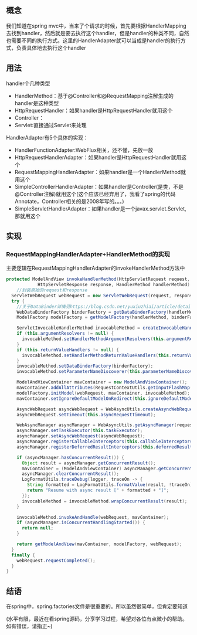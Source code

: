 ## 概念

我们知道在spring mvc中，当来了个请求的时候，首先要根据HandlerMapping去找到handler，然后就是要去执行这个handler，但是handler的种类不同，自然也需要不同的执行方式。这里的HandlerAdapter就可以当成是handler的执行方式，负责具体地去执行这个handler

## 用法

handler个几种类型

* HandlerMethod：基于@Controller和@RequestMapping注解生成的handler是这种类型
* HttpRequestHandler：如果handler是HttpRequestHandler就用这个
* Controller：
* Servlet:直接通过Servlet来处理

HandlerAdapter有5个具体的实现：

* HandlerFunctionAdapter:WebFlux相关，还不懂，先放一放
* HttpRequestHandlerAdapter：如果handler是HttpRequestHandler就用这个
* RequestMappingHandlerAdapter：如果handler是一个HandlerMethod就用这个
* SimpleControllerHandlerAdapter：如果handler是Controller(是类，不是@Controller注解)就用这个(这个应该已经弃用了，我看了spring的代码Annotate，Controller相关的是2008年写的。。。)
* SimpleServletHandlerAdapter：如果handler是一个javax.servlet.Servlet,那就用这个

## 实现

### RequestMappingHandlerAdapter+HandlerMethod的实现

主要逻辑在RequestMappingHandlerAdapter的invokeHandlerMethod方法中

```java
protected ModelAndView invokeHandlerMethod(HttpServletRequest request,
			HttpServletResponse response, HandlerMethod handlerMethod) throws Exception {
	//封装原始的request和response
  ServletWebRequest webRequest = new ServletWebRequest(request, response);
  try {
    //关于DataBinder详情见https://blog.csdn.net/yuxiuzhiai/article/details/103519070
    WebDataBinderFactory binderFactory = getDataBinderFactory(handlerMethod);
    ModelFactory modelFactory = getModelFactory(handlerMethod, binderFactory);

    ServletInvocableHandlerMethod invocableMethod = createInvocableHandlerMethod(handlerMethod);
    if (this.argumentResolvers != null) {
      invocableMethod.setHandlerMethodArgumentResolvers(this.argumentResolvers);
    }
    if (this.returnValueHandlers != null) {
      invocableMethod.setHandlerMethodReturnValueHandlers(this.returnValueHandlers);
    }
    invocableMethod.setDataBinderFactory(binderFactory);
    invocableMethod.setParameterNameDiscoverer(this.parameterNameDiscoverer);

    ModelAndViewContainer mavContainer = new ModelAndViewContainer();
    mavContainer.addAllAttributes(RequestContextUtils.getInputFlashMap(request));
    modelFactory.initModel(webRequest, mavContainer, invocableMethod);
    mavContainer.setIgnoreDefaultModelOnRedirect(this.ignoreDefaultModelOnRedirect);

    AsyncWebRequest asyncWebRequest = WebAsyncUtils.createAsyncWebRequest(request, response);
    asyncWebRequest.setTimeout(this.asyncRequestTimeout);

    WebAsyncManager asyncManager = WebAsyncUtils.getAsyncManager(request);
    asyncManager.setTaskExecutor(this.taskExecutor);
    asyncManager.setAsyncWebRequest(asyncWebRequest);
    asyncManager.registerCallableInterceptors(this.callableInterceptors);
    asyncManager.registerDeferredResultInterceptors(this.deferredResultInterceptors);

    if (asyncManager.hasConcurrentResult()) {
      Object result = asyncManager.getConcurrentResult();
      mavContainer = (ModelAndViewContainer) asyncManager.getConcurrentResultContext()[0];
      asyncManager.clearConcurrentResult();
      LogFormatUtils.traceDebug(logger, traceOn -> {
        String formatted = LogFormatUtils.formatValue(result, !traceOn);
        return "Resume with async result [" + formatted + "]";
      });
      invocableMethod = invocableMethod.wrapConcurrentResult(result);
    }

    invocableMethod.invokeAndHandle(webRequest, mavContainer);
    if (asyncManager.isConcurrentHandlingStarted()) {
      return null;
    }

    return getModelAndView(mavContainer, modelFactory, webRequest);
  }
  finally {
    webRequest.requestCompleted();
  }
}
```



## 结语

在spring中，spring.factories文件是很重要的。所以虽然很简单，但肯定要知道

(水平有限，最近在看spring源码，分享学习过程，希望对各位有点微小的帮助。
如有错误，请指正~)